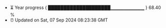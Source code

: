 - ⏳ Year progress { ████████████████████▁▁▁▁▁▁▁▁▁▁ } 68.40 %
- ⏰ Updated on Sat, 07 Sep 2024 08:23:38 GMT

